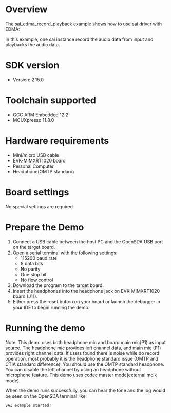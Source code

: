 Overview
========
The sai_edma_record_playback example shows how to use sai driver with EDMA:

In this example, one sai instance record the audio data from input and playbacks the audio data.

SDK version
===========
- Version: 2.15.0

Toolchain supported
===================
- GCC ARM Embedded  12.2
- MCUXpresso  11.8.0

Hardware requirements
=====================
- Mini/micro USB cable
- EVK-MIMXRT1020 board
- Personal Computer
- Headphone(OMTP standard)

Board settings
==============
No special settings are required.

Prepare the Demo
================
1.  Connect a USB cable between the host PC and the OpenSDA USB port on the target board. 
2.  Open a serial terminal with the following settings:
    - 115200 baud rate
    - 8 data bits
    - No parity
    - One stop bit
    - No flow control
3.  Download the program to the target board.
4. Insert the headphones into the headphone jack on EVK-MIMXRT1020 board (J11).
5. Either press the reset button on your board or launch the debugger in your IDE to begin running the demo.

Running the demo
================
Note: This demo uses both headphone mic and board main mic(P1) as input source. The headphone mic provides left
channel data, and main mic (P1) provides right channel data. If users found there is noise while do record operation,
most probably it is the headphone standard issue (OMTP and CTIA standard difference). You should use the OMTP
standard headphone. You can disable the left channel by using an headphone without microphone feature.
This demo uses codec master mode(external mclk mode).

When the demo runs successfully, you can hear the tone and the log would be seen on the OpenSDA terminal like:

~~~~~~~~~~~~~~~~~~~
SAI example started!
~~~~~~~~~~~~~~~~~~~
